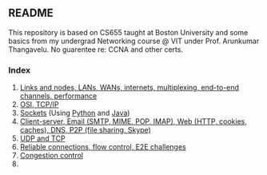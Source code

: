 ## README

This repository is based on CS655 taught at Boston University and some basics from my undergrad Networking course @ VIT under Prof. Arunkumar Thangavelu. No guarentee re: CCNA and other certs. 

### Index

1. [Links and nodes, LANs, WANs, internets, multiplexing, end-to-end channels, performance](https://github.com/AbhinavMir/network_grad_notes/blob/main/intro.md)
2. [OSI, TCP/IP](https://github.com/AbhinavMir/network_grad_notes/blob/main/osi_tcp_ip.md)
3. [Sockets](https://github.com/AbhinavMir/network_grad_notes/blob/main/sockets.md) (Using [Python](https://github.com/AbhinavMir/network_grad_notes/blob/main/sockets_py.md) and [Java](https://github.com/AbhinavMir/network_grad_notes/blob/main/socket_java.md))
4. [Client-server, Email (SMTP, MIME, POP, IMAP), Web (HTTP, cookies, caches), DNS, P2P (file sharing, Skype)](https://github.com/AbhinavMir/network_grad_notes/blob/main/applications.md)
5. [UDP and TCP](https://github.com/AbhinavMir/network_grad_notes/blob/main/udp.md)
6. [Reliable connections, flow control, E2E challenges](https://github.com/AbhinavMir/network_grad_notes/blob/main/rel_conn.md)
7. [Congestion control](https://github.com/AbhinavMir/network_grad_notes/blob/main/congestion_control.md)
8. 